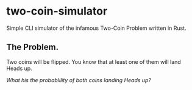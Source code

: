 # two-coin-simulator

Simple CLI simulator of the infamous Two-Coin Problem written in Rust.

## The Problem.

Two coins will be flipped.
You know that at least one of them will land Heads up.

*What his the probablility of both coins landing Heads up?*
